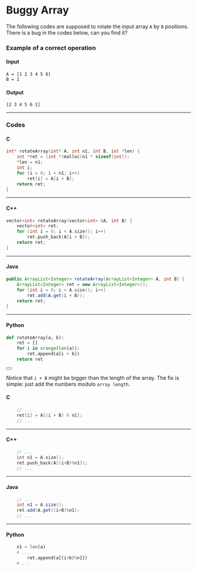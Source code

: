 # Buggy Array

The following codes are supposed to rotate the input array `A` by `B` positions.
There is a bug in the codes below, can you find it?

### Example of a correct operation

#### Input
```
A = [1 2 3 4 5 6]
B = 1
```

#### Output
```
[2 3 4 5 6 1]
```

---

### Codes

#### C

``` c++
int* rotateArray(int* A, int n1, int B, int *len) {
	int *ret = (int *)malloc(n1 * sizeof(int));
	*len = n1;
	int i;
	for (i = 0; i < n1; i++) 
	    ret[i] = A[i + B];
	return ret;
}
```

---

#### C++

``` c++
vector<int> rotateArray(vector<int> &A, int B) {
	vector<int> ret; 
	for (int i = 0; i < A.size(); i++)
		ret.push_back(A[i + B]);
	return ret; 
}
```

---

#### Java

``` java
public ArrayList<Integer> rotateArray(ArrayList<Integer> A, int B) {
	ArrayList<Integer> ret = new ArrayList<Integer>();
	for (int i = 0; i < A.size(); i++)
		ret.add(A.get(i + B));
	return ret;
}
```

---

#### Python

``` python
def rotateArray(a, b):
    ret = []
    for i in xrange(len(a)):
        ret.append(a[i + b])
    return ret
```

<button class="section" target="solution" show="Show solution" hide="Hide solution"></button>

<!--sec data-title="Solution" data-id="solution" data-show=false ces-->
Notice that `i + B` might be bigger than the length of the array. The fix is simple: just add the numbers modulo `array length`.

#### C
``` c
    // ...
    ret[i] = A[(i + B) % n1];
    // ...
```

---

#### C++
``` c++
    // ...
    int n1 = A.size();
    ret.push_back(A[(i+B)%n1]);
    // ...
```

---

#### Java
``` java
    // ...
    int n1 = A.size();
    ret.add(A.get((i+B)%n1);
    // ...
```

---

#### Python
``` python
    n1 = len(a)
    # ...
        ret.append(a[(i+b)%n1])
    # ...
```
<!--endsec-->
